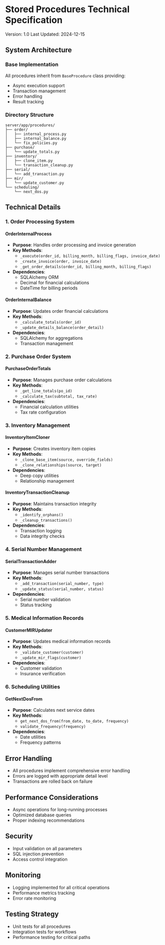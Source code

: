 # Stored Procedures Technical Specification
Version: 1.0
Last Updated: 2024-12-15

## System Architecture

### Base Implementation
All procedures inherit from `BaseProcedure` class providing:
- Async execution support
- Transaction management
- Error handling
- Result tracking

### Directory Structure
```
server/app/procedures/
├── order/
│   ├── internal_process.py
│   ├── internal_balance.py
│   └── fix_policies.py
├── purchase/
│   └── update_totals.py
├── inventory/
│   ├── clone_item.py
│   └── transaction_cleanup.py
├── serial/
│   └── add_transaction.py
├── mir/
│   └── update_customer.py
└── scheduling/
    └── next_dos.py
```

## Technical Details

### 1. Order Processing System
#### OrderInternalProcess
- **Purpose**: Handles order processing and invoice generation
- **Key Methods**:
  - `_execute(order_id, billing_month, billing_flags, invoice_date)`
  - `_create_invoice(order, invoice_date)`
  - `_get_order_details(order_id, billing_month, billing_flags)`
- **Dependencies**:
  - SQLAlchemy ORM
  - Decimal for financial calculations
  - DateTime for billing periods

#### OrderInternalBalance
- **Purpose**: Updates order financial calculations
- **Key Methods**:
  - `_calculate_totals(order_id)`
  - `_update_details_balance(order_detail)`
- **Dependencies**:
  - SQLAlchemy for aggregations
  - Transaction management

### 2. Purchase Order System
#### PurchaseOrderTotals
- **Purpose**: Manages purchase order calculations
- **Key Methods**:
  - `_get_line_totals(po_id)`
  - `_calculate_tax(subtotal, tax_rate)`
- **Dependencies**:
  - Financial calculation utilities
  - Tax rate configuration

### 3. Inventory Management
#### InventoryItemCloner
- **Purpose**: Creates inventory item copies
- **Key Methods**:
  - `_clone_base_item(source, override_fields)`
  - `_clone_relationships(source, target)`
- **Dependencies**:
  - Deep copy utilities
  - Relationship management

#### InventoryTransactionCleanup
- **Purpose**: Maintains transaction integrity
- **Key Methods**:
  - `_identify_orphans()`
  - `_cleanup_transactions()`
- **Dependencies**:
  - Transaction logging
  - Data integrity checks

### 4. Serial Number Management
#### SerialTransactionAdder
- **Purpose**: Manages serial number transactions
- **Key Methods**:
  - `_add_transaction(serial_number, type)`
  - `_update_status(serial_number, status)`
- **Dependencies**:
  - Serial number validation
  - Status tracking

### 5. Medical Information Records
#### CustomerMIRUpdater
- **Purpose**: Updates medical information records
- **Key Methods**:
  - `_validate_customer(customer)`
  - `_update_mir_flags(customer)`
- **Dependencies**:
  - Customer validation
  - Insurance verification

### 6. Scheduling Utilities
#### GetNextDosFrom
- **Purpose**: Calculates next service dates
- **Key Methods**:
  - `get_next_dos_from(from_date, to_date, frequency)`
  - `validate_frequency(frequency)`
- **Dependencies**:
  - Date utilities
  - Frequency patterns

## Error Handling
- All procedures implement comprehensive error handling
- Errors are logged with appropriate detail level
- Transactions are rolled back on failure

## Performance Considerations
- Async operations for long-running processes
- Optimized database queries
- Proper indexing recommendations

## Security
- Input validation on all parameters
- SQL injection prevention
- Access control integration

## Monitoring
- Logging implemented for all critical operations
- Performance metrics tracking
- Error rate monitoring

## Testing Strategy
- Unit tests for all procedures
- Integration tests for workflows
- Performance testing for critical paths
